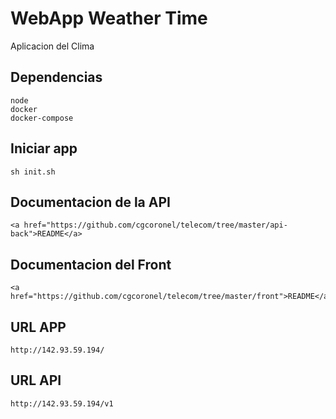# WebApp Weather Time

Aplicacion del Clima

## Dependencias

    node
    docker
    docker-compose

## Iniciar app

    sh init.sh

## Documentacion de la API
    
    <a href="https://github.com/cgcoronel/telecom/tree/master/api-back">README</a>

## Documentacion del Front

    <a href="https://github.com/cgcoronel/telecom/tree/master/front">README</a>

## URL APP 

    http://142.93.59.194/

## URL API

    http://142.93.59.194/v1

